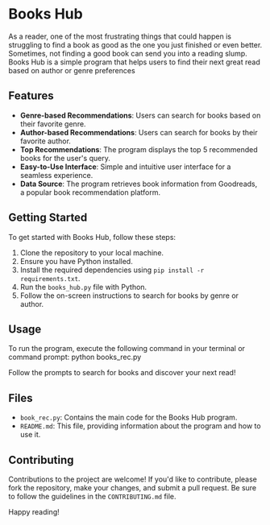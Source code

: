 # Books Hub

As a reader, one of the most frustrating things that could happen is struggling to find a book as good as the one you just finished or even better. Sometimes, not finding a good book can send you into a reading slump. Books Hub is a simple program that helps users to find their next great read based on author or genre preferences

## Features

- **Genre-based Recommendations**: Users can search for books based on their favorite genre.
- **Author-based Recommendations**: Users can search for books by their favorite author.
- **Top Recommendations**: The program displays the top 5 recommended books for the user's query.
- **Easy-to-Use Interface**: Simple and intuitive user interface for a seamless experience.
- **Data Source**: The program retrieves book information from Goodreads, a popular book recommendation platform.

## Getting Started

To get started with Books Hub, follow these steps:

1. Clone the repository to your local machine.
2. Ensure you have Python installed.
3. Install the required dependencies using `pip install -r requirements.txt`.
4. Run the `books_hub.py` file with Python.
5. Follow the on-screen instructions to search for books by genre or author.

## Usage

To run the program, execute the following command in your terminal or command prompt:
python books_rec.py

Follow the prompts to search for books and discover your next read!

## Files

- `book_rec.py`: Contains the main code for the Books Hub program.
- `README.md`: This file, providing information about the program and how to use it.


## Contributing

Contributions to the project are welcome! If you'd like to contribute, please fork the repository, make your changes, and submit a pull request. Be sure to follow the guidelines in the `CONTRIBUTING.md` file.


Happy reading!


